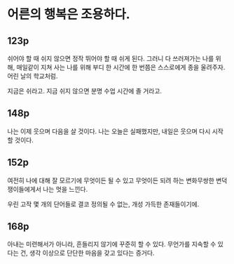 # 어른의 행복은 조용하다.

## 123p

쉬어야 할 때 쉬지 않으면 정작 뛰어야 할 때 쉬게 된다. 그러니 다 쓰러져가는 나를 위해, 매일같이 지쳐 사는 나를 위해 부디 한 시간에 한 번쯤은 스스로에게 종을 울려주자. 어린 날의 학교처럼.

지금은 쉬라고.
지금 쉬지 않으면 분명 수업 시간에 졸 거라고.


## 148p

나는 이제 웃으며 다음을 살 것이다.
나는 오늘은 실패했지만, 내일은 웃으며 다시 시작할 것이다.

## 152p

여전히 나에 대해 잘 모르기에 무엇이든 될 수 있고 무엇이든 되려 하는 변화무쌍한 변덕쟁이들에게서 나는 멋을 느낀다. 

우린 고작 몇 개의 단어들로 결코 정의될 수 없는,
개성 가득한 존재들이기에.


## 168p

아내는 미련해서가 아니라, 흔들리지 않기에 꾸준히 할 수 있다. 
무언가를 지속할 수 있다는 건,
생각 이상으로 단단한 마음을 갖고 있다는 증거다.




